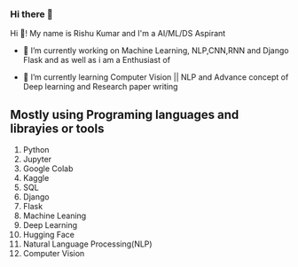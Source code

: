 ### Hi there 👋


Hi 👋! My name is Rishu Kumar and I'm a AI/ML/DS Aspirant

  * 🔭 I’m currently working on Machine Learning, NLP,CNN,RNN and Django Flask and as well as i am a Enthusiast of 
  
  * 🌱 I’m currently learning Computer Vision || NLP and Advance concept of Deep learning and Research paper writing

  
## **Mostly using Programing languages and librayies or tools**
1. Python 
2. Jupyter
3. Google Colab
4. Kaggle
5. SQL
6. Django
7. Flask
8. Machine Leaning
9. Deep Learning
10. Hugging Face
11. Natural Language Processing(NLP)
12. Computer Vision

<!--
**rkgupta7463/rkgupta7463** is a ✨ _special_ ✨ repository because its `README.md` (this file) appears on your GitHub profile.

Here are some ideas to get you started:

- 🔭 I’m currently working on ...
- 🌱 I’m currently learning ...
- 👯 I’m looking to collaborate on ...
- 🤔 I’m looking for help with ...
- 💬 Ask me about ...
- 📫 How to reach me: ...
- 😄 Pronouns: ...
- ⚡ Fun fact: ...
-->
